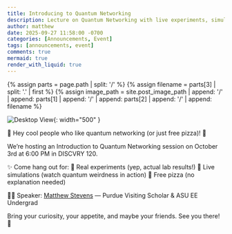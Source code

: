 ```yaml
---
title: Introducing to Quantum Networking
description: Lecture on Quantum Networking with live experiments, simulations, and free pizza!
author: matthew
date: 2025-09-27 11:58:00 -0700
categories: [Announcements, Event]
tags: [announcements, event]
comments: true
mermaid: true
render_with_liquid: true
---
```


{% assign parts = page.path | split: '/' %}
{% assign filename = parts[3] | split: '.' | first %}
{% assign image_path = site.post_image_path | append: '/' | append: parts[1] | append: '/' | append: parts[2] | append: '/' | append: filename %}

![Desktop View]({{image_path}}/poster.png){: width="500" }

🍕 Hey cool people who like quantum networking (or just free pizza)! 🍕

We’re hosting an Introduction to Quantum Networking session on October 3rd at 6:00 PM in DISCVRY 120.

✨ Come hang out for:
🔹 Real experiments (yep, actual lab results!)
🔹 Live simulations (watch quantum weirdness in action)
🔹 Free pizza (no explanation needed)

👨‍🔬 Speaker: [Matthew Stevens](https://www.linkedin.com/in/matthewleestevens/) — Purdue Visiting Scholar & ASU EE Undergrad

Bring your curiosity, your appetite, and maybe your friends. See you there! 🚀